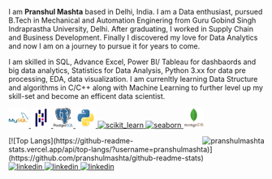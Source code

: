 <!-- <img src="https://raw.githubusercontent.com/pranshulmashta/pranshulmashta/main/pngwing.com.png" width=40% align="right"> -->

<p>I am <b>Pranshul Mashta</b> based in Delhi, India. I am a Data enthusiast, pursued B.Tech in Mechanical and Automation Enginering from Guru Gobind Singh Indraprastha University, Delhi. After graduating, I worked in Supply Chain and Business Development. Finally I discovered my love for Data Analytics and now I am on a journey to pursue it for years to come.
  
I am skilled in SQL, Advance Excel, Power BI/ Tableau for dashbaords and big data analytics, Statistics for Data Analysis, Python 3.xx for data pre processing, EDA, data visualization. I am currenltly learning Data Structure and algorithms in C/C++ along with Machine Learning to further level up my skill-set and become an efficent data scientist.
  
<p align="left"> <a href="https://www.mysql.com/" target="_blank" rel="noreferrer"> <img src="https://raw.githubusercontent.com/devicons/devicon/master/icons/mysql/mysql-original-wordmark.svg" alt="mysql" width="40" height="40"/> </a> <a href="https://pandas.pydata.org/" target="_blank" rel="noreferrer"> <img src="https://raw.githubusercontent.com/devicons/devicon/2ae2a900d2f041da66e950e4d48052658d850630/icons/pandas/pandas-original.svg" alt="pandas" width="40" height="40"/> </a> <a href="https://www.postgresql.org" target="_blank" rel="noreferrer"> <img src="https://raw.githubusercontent.com/devicons/devicon/master/icons/postgresql/postgresql-original-wordmark.svg" alt="postgresql" width="40" height="40"/> </a> <a href="https://www.python.org" target="_blank" rel="noreferrer"> <img src="https://raw.githubusercontent.com/devicons/devicon/master/icons/python/python-original.svg" alt="python" width="40" height="40"/> </a> <a href="https://scikit-learn.org/" target="_blank" rel="noreferrer"> <img src="https://upload.wikimedia.org/wikipedia/commons/0/05/Scikit_learn_logo_small.svg" alt="scikit_learn" width="40" height="40"/> </a> <a href="https://seaborn.pydata.org/" target="_blank" rel="noreferrer"> <img src="https://seaborn.pydata.org/_images/logo-mark-lightbg.svg" alt="seaborn" width="40" height="40"/> </a> <a href="https://www.mongodb.com/" target="_blank" rel="noreferrer"> <img src="https://raw.githubusercontent.com/devicons/devicon/master/icons/mongodb/mongodb-original-wordmark.svg" alt="mongodb" width="40" height="40"/> </a> 
<!-- <a href="https://www.linux.org/" target="_blank" rel="noreferrer"> <img src="https://raw.githubusercontent.com/devicons/devicon/master/icons/linux/linux-original.svg" alt="linux" width="40" height="40"/> </a>  </p> -->


<p><img align="right" src="https://github-readme-streak-stats.herokuapp.com/?user=pranshulmashta&" alt="pranshulmashta" /></p>
[![Top Langs](https://github-readme-stats.vercel.app/api/top-langs/?username=pranshulmashta)](https://github.com/pranshulmashta/github-readme-stats)

<div align="left">
<a href="https://www.linkedin.com/in/pranshul-mashta-756987b8/" target="_blank">
<img src=https://img.shields.io/badge/LinkedIn-0077B5?style=for-the-badge&logo=linkedin&logoColor=white?&style=for-the-badge&logo=linkedin&logoColor=white alt=linkedin style="margin-bottom: 5px;" />
</a>  
<!--  <a href="https://www.kaggle.com/pranshulmashta" target="_blank">
<img src=https://img.shields.io/badge/Kaggle-20BEFF?style=for-the-badge&logo=Kaggle&logoColor=white?&style=for-the-badge&logo=linkedin&logoColor=white alt=linkedin style="margin-bottom: 5px;" />-->
</a>  
<a href="mailto:pranshul.mashta@gmail.com" target="_blank">
<img src=https://img.shields.io/badge/Gmail-D14836?style=for-the-badge&logo=gmail&logoColor=white?style=for-the-badge&logo=Kaggle&logoColor=white?&style=for-the-badge&logo=linkedin&logoColor=white alt=linkedin style="margin-bottom: 5px;" />
</a>  
<!--
<a href="https://www.hackerrank.com/pranshulmashta" target="_blank">
<img src=https://img.shields.io/badge/-Hackerrank-2EC866?style=for-the-badge&logo=HackerRank&logoColor=white?style=for-the-badge&logo=linkedin&logoColor=white?&style=for-the-badge&logo=linkedin&logoColor=white alt=linkedin style="margin-bottom: 5px;" />
-->
</a>
<a href="https://leetcode.com/pranshulmashta/" target="_blank">
<img src=	https://img.shields.io/badge/-LeetCode-FFA116?style=for-the-badge&logo=LeetCode&logoColor=black?style=for-the-badge&logo=HackerRank&logoColor=white?style=for-the-badge&logo=linkedin&logoColor=white?&style=for-the-badge&logo=linkedin&logoColor=white alt=linkedin style="margin-bottom: 5px;" />




